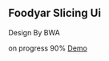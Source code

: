 ## Foodyar Slicing Ui

Design By BWA

on progress 90%
<a href="https://foodyarr.netlify.app/">Demo</a>
